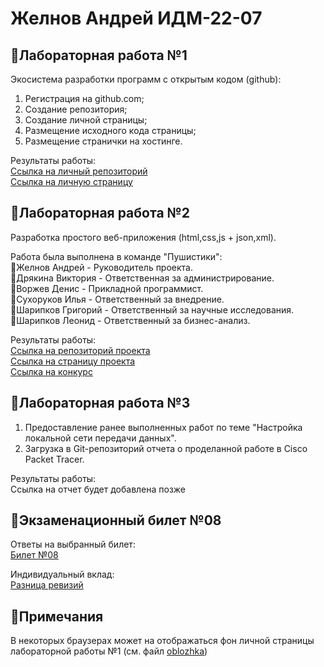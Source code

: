 # Желнов Андрей ИДМ-22-07
## 🎄Лабораторная работа №1
Экосистема разработки программ с открытым кодом (github):
1. Регистрация на github.com;
2. Создание репозитория;
3. Создание личной страницы; 
4. Размещение исходного кода страницы; 
5. Размещение странички на хостинге. 

Результаты работы:  
[Ссылка на личный репозиторий](https://github.com/zhelnovandrew/Laboratory_work-Zhelnov)  
[Ссылка на личную страницу](https://zhelnovandrew.github.io/Laboratory_work-Zhelnov/)  
## 🎄Лабораторная работа №2
Разработка простого веб-приложения (html,css,js + json,xml).

Работа была выполнена в команде "Пушистики":  
🎅Желнов Андрей - Руководитель проекта.  
🤶Дрякина Виктория - Ответственная за администрирование.  
🎅Воржев Денис - Прикладной программист.  
🎅Сухоруков Илья - Ответственный за внедрение.  
🎅Шарипков Григорий - Ответственный за научные исследования.  
🎅Шарипков Леонид - Ответственный за бизнес-анализ.  

Результаты работы:  
[Ссылка на репозиторий проекта](https://github.com/zhelnovandrew/IT_Project)  
[Ссылка на страницу проекта](http://pyshok.tilda.ws/)  
[Ссылка на конкурс](https://idmit.ru/)  
## 🎄Лабораторная работа №3
1. Предоставление ранее выполненных работ по теме "Настройка локальной сети передачи данных".
2. Загрузка в Git-репозиторий отчета о проделанной работе в Cisco Packet Tracer.

Результаты работы:  
Ссылка на отчет будет добавлена позже
## 🎄Экзаменационный билет №08
Ответы на выбранный билет:  
[Билет №08](https://github.com/stankin/inet-2022/wiki/exam08#%D0%B1%D0%B8%D0%BB%D0%B5%D1%82-8)

Индивидуальный вклад:  
[Разница ревизий](https://github.com/stankin/inet-2022/wiki/exam08#%D0%B1%D0%B8%D0%BB%D0%B5%D1%82-8)
## 🎁Примечания
В некоторых браузерах может на отображаться фон личной страницы лабораторной работы №1 (см. файл [oblozhka](https://github.com/zhelnovandrew/Laboratory_work-Zhelnov/blob/main/oblozhka.png))



